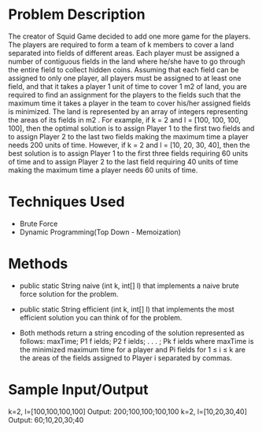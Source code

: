 # Problem Description

The creator of Squid Game decided to add one more game for the
players. The players are required to form a team of k members to cover a land separated
into fields of different areas. Each player must be assigned a number of contiguous fields
in the land where he/she have to go through the entire field to collect hidden coins.
Assuming that each field can be assigned to only one player, all players must be assigned
to at least one field, and that it takes a player 1 unit of time to cover 1 m2 of land, you
are required to find an assignment for the players to the fields such that the maximum
time it takes a player in the team to cover his/her assigned fields is minimized. The land
is represented by an array of integers representing the areas of its fields in m2
.
For example, if k = 2 and l = [100, 100, 100, 100], then the optimal solution is to assign
Player 1 to the first two fields and to assign Player 2 to the last two fields making the
maximum time a player needs 200 units of time. However, if k = 2 and l = [10, 20, 30, 40],
then the best solution is to assign Player 1 to the first three fields requiring 60 units
of time and to assign Player 2 to the last field requiring 40 units of time making the
maximum time a player needs 60 units of time.

# Techniques Used
- Brute Force
- Dynamic Programming(Top Down - Memoization)

# Methods
- public static String naive (int k, int[] l) that implements a naive brute
force solution for the problem.

- public static String efficient (int k, int[] l) that implements the most
efficient solution you can think of for the problem.

- Both methods return a string encoding of the solution represented as follows:
    maxTime; P1 f ields; P2 f ields; . . . ; Pk f ields
where maxTime is the minimized maximum time for a player and Pi fields for 1 ≤ i ≤ k
are the areas of the fields assigned to Player i separated by commas.

# Sample Input/Output
k=2, l=[100,100,100,100]
Output: 200;100,100;100,100
k=2, l=[10,20,30,40]
Output: 60;10,20,30;40
